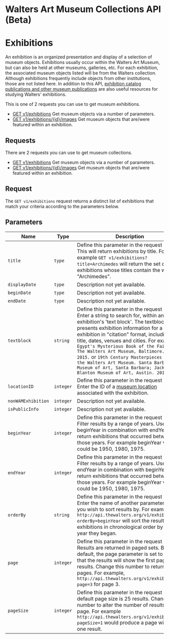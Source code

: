 Walters Art Museum Collections API (Beta)
=========================================

# Exhibitions 

An exhibition is an organized presentation and display of a selection of museum objects. Exhibitions usually occur within the Walters Art Museum, but can also be held at other museums, galleries, etc. For each exhibition, the associated museum objects listed will be from the Walters collection. Although exhibitions frequently include objects from other institutions, those are not listed here. In addition to this API, [exhibition catalog publications and other museum publications](http://www.worldcat.org/search?q=au%3AWalters+Art+Museum+%28Baltimore%2C+Md.%29&qt=hot_author) are also useful resources for studying Walters' exhibitions.

This is one of 2 requests you can use to get museum exhibitions.

- [GET v1/exhibitions](https://github.com/WaltersArtMuseum/walters-api/blob/master/exhibitions-get.md) Get museum objects via a number of parameters.
- [GET v1/exhibitions/{id}/images](https://github.com/WaltersArtMuseum/walters-api/blob/master/exhibitions-objects.md) Get museum objects that are/were featured within an exhibition.



## Requests

There are 2 requests you can use to get museum collections.

- [GET v1/exhibitions](https://github.com/WaltersArtMuseum/walters-api/blob/master/exhibitions-get.md) Get museum objects via a number of parameters.
- [GET v1/exhibitions/{id}/images](https://github.com/WaltersArtMuseum/walters-api/blob/master/exhibitions-objects.md) Get museum objects that are/were featured within an exhibition.


## Request

The `GET v1/exhibitions` request returns a distinct list of exhibitions that match your criteria according to the parameters below. 


## Parameters

Name | Type | Description
-----|------|--------------
`title`|`type` | Define this parameter in the request URI. This will return exhibitions by title. For example `GET v1/exhibitions?title=Archimedes` will return the set of exhibitions whose titles contain the word "Archimedes".
`displayDate`|`type` | Description not yet available.
`beginDate`|`type` | Description not yet available.
`endDate`|`type` | Description not yet available.
`textblock`|`string` | Define this parameter in the request URI. Enter a string to search for, within an exhibition's 'text block'. The textblock presents exhibition information for a single exhibition in "citation" format, including the title, dates, venues and cities. For example: `Egypt's Mysterious Book of the Faiyum. The Walters Art Museum, Baltimore. 2013-2015.` or `19th Century Masterpieces from the Walters Art Museum. Santa Barbara Museum of Art, Santa Barbara; Jack S. Blanton Museum of Art, Austin. 2010-2011.`
`locationID`|`integer` | Define this parameter in the request URI. Enter the ID of a [museum location](https://github.com/WaltersArtMuseum/walters-api/blob/master/locations.md) associated with the exhibition.
`nonWAMExhibition`|`integer` | Description not yet available.
`isPublicInfo`|`integer` | Description not yet available.
`beginYear`|`integer` | Define this parameter in the request URI. Filter results by a range of years. Use beginYear in combination with endYear to return exhibitions that occurred between those years. For example beginYear values could be 1950, 1980, 1975.
`endYear`|`integer` | Define this parameter in the request URI. Filter results by a range of years. Use endYear in combination with beginYear to return exhibitions that occurred between those years. For example beginYear values could be 1950, 1980, 1975.
`orderBy`|`string` | Define this parameter in the request URI. Enter the name of another parameter that you wish to sort results by. For example, `http://api.thewalters.org/v1/exhibitions?orderBy=beginYear` will sort the resulting exhibitions in chronological order by the year they began.
`page`|`integer` | Define this parameter in the request URI. Results are returned in paged sets. By default, the page parameter is set to 1 so that the results will show the first page of results. Change this number to return other pages. For example, `http://api.thewalters.org/v1/exhibitions?page=3` for page 3. 
`pageSize`|`integer` | Define this parameter in the request URI. By default page size is 25 results. Change this number to alter the number of results per page. For example `http://api.thewalters.org/v1/exhibitions?pageSize=1` would produce a page with only one result.


